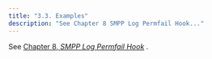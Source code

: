 ```yaml
---
title: "3.3. Examples"
description: "See Chapter 8 SMPP Log Permfail Hook..."
---
```


See [Chapter 8, *SMPP Log Permfail Hook*](SMPPLogPermfailHook "Chapter 8. SMPP Log Permfail Hook") .